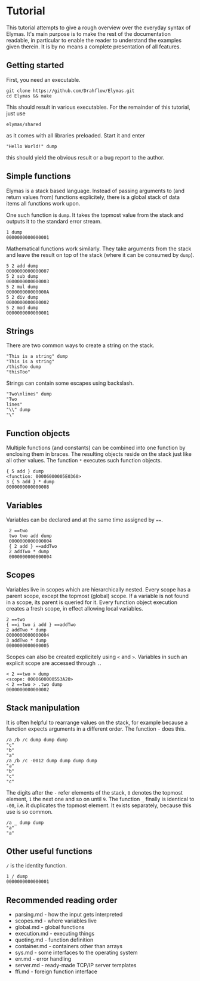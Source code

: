 Tutorial
========

This tutorial attempts to give a rough overview over the everyday syntax of Elymas.
It's main purpose is to make the rest of the documentation readable, in particular
to enable the reader to understand the examples given therein. It is by no means
a complete presentation of all features.


Getting started
---------------

First, you need an executable. 

    git clone https://github.com/Drahflow/Elymas.git
    cd Elymas && make

This should result in various executables. For the remainder of this tutorial, just use

    elymas/shared 

as it comes with all libraries preloaded. Start it and enter

    "Hello World!" dump

this should yield the obvious result or a bug report to the author.


Simple functions
----------------

Elymas is a stack based language. Instead of passing arguments to (and return values from)
functions explicitely, there is a global stack of data items all functions work upon.

One such function is `dump`. It takes the topmost value from the stack and outputs it to
the standard error stream.

    1 dump
    0000000000000001

Mathematical functions work similarly. They take arguments from the stack and leave the
result on top of the stack (where it can be consumed by `dump`).

    5 2 add dump
    0000000000000007
    5 2 sub dump
    0000000000000003
    5 2 mul dump
    000000000000000A
    5 2 div dump
    0000000000000002
    5 2 mod dump
    0000000000000001


Strings
-------

There are two common ways to create a string on the stack.

    "This is a string" dump
    "This is a string"
    /thisToo dump
    "thisToo"

Strings can contain some escapes using backslash.

    "Two\nlines" dump
    "Two
    lines"
    "\\" dump
    "\"


Function objects
----------------

Multiple functions (and constants) can be combined into one function by enclosing them
in braces. The resulting objects reside on the stack just like all other values.
The function `*` executes such function objects.

    { 5 add } dump
    <function: 00006000005E0360>
    3 { 5 add } * dump
    0000000000000008


Variables
---------

Variables can be declared and at the same time assigned by `==`.

     2 ==two
     two two add dump
     0000000000000004
     { 2 add } ==addTwo
     2 addTwo * dump
     0000000000000004


Scopes
------

Variables live in scopes which are hierarchically nested. Every scope has a parent scope,
except the topmost (global) scope. If a variable is not found in a scope, its parent is
queried for it. Every function object execution creates a fresh scope, in effect allowing
local variables.

    2 ==two
    { ==i two i add } ==addTwo
    2 addTwo * dump
    0000000000000004
    3 addTwo * dump
    0000000000000005

Scopes can also be created explicitely using `<` and `>`. Variables in such an explicit
scope are accessed through `.`.

    < 2 ==two > dump
    <scope: 0000600000553A20>
    < 2 ==two > .two dump
    0000000000000002


Stack manipulation
------------------

It is often helpful to rearrange values on the stack, for example because a function
expects arguments in a different order. The function `-` does this.

    /a /b /c dump dump dump
    "c"
    "b"
    "a"
    /a /b /c -0012 dump dump dump dump
    "a"
    "b"
    "c"
    "c"

The digits after the `-` refer elements of the stack, `0` denotes the topmost element,
`1` the next one and so on until `9`. The function `_` finally is identical to `-00`,
i.e. it duplicates the topmost element. It exists separately, because this use is so
common.

    /a _ dump dump
    "a"
    "a"


Other useful functions
----------------------

`/` is the identity function.

    1 / dump
    0000000000000001


Recommended reading order
-------------------------

* parsing.md - how the input gets interpreted
* scopes.md - where variables live
* global.md - global functions
* execution.md - executing things
* quoting.md - function definition
* container.md - containers other than arrays
* sys.md - some interfaces to the operating system
* err.md - error handling
* server.md - ready-made TCP/IP server templates
* ffi.md - foreign function interface
